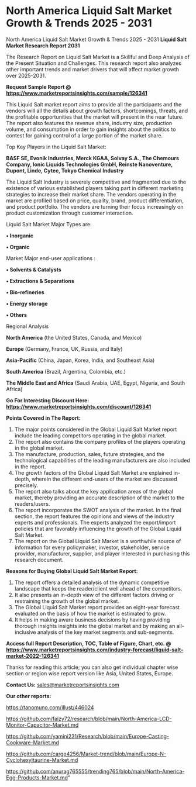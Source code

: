 # North America Liquid Salt Market Growth & Trends 2025 - 2031
North America Liquid Salt Market Growth & Trends 2025 - 2031
<strong>Liquid Salt Market Research Report 2031</strong>

The Research Report on Liquid Salt Market is a Skillful and Deep Analysis of the Present Situation and Challenges. This research report also analyzes other important trends and market drivers that will affect market growth over 2025-2031.

<strong>Request Sample Report @ <a href=https://www.marketreportsinsights.com/sample/126341>https://www.marketreportsinsights.com/sample/126341</a></strong>

This Liquid Salt market report aims to provide all the participants and the vendors will all the details about growth factors, shortcomings, threats, and the profitable opportunities that the market will present in the near future. The report also features the revenue share, industry size, production volume, and consumption in order to gain insights about the politics to contest for gaining control of a large portion of the market share.

Top Key Players in the Liquid Salt Market:

<strong>BASF SE, Evonik Industries, Merck KGAA, Solvay S.A., The Chemours Company, Ionic Liquids Technologies GmbH, Reinste Nanoventure, Dupont, Linde, Cytec, Tokyo Chemical Industry</strong>

The Liquid Salt Industry is severely competitive and fragmented due to the existence of various established players taking part in different marketing strategies to increase their market share. The vendors operating in the market are profiled based on price, quality, brand, product differentiation, and product portfolio. The vendors are turning their focus increasingly on product customization through customer interaction.

Liquid Salt Market Major Types are:

<strong>• Inorganic

• Organic</strong>

Market Major end-user applications :

<strong>• Solvents & Catalysts

• Extractions & Separations

• Bio-refineries

• Energy storage

• Others</strong>

Regional Analysis

</u><strong><b>North America</b></strong> (the United States, Canada, and Mexico)

<strong><b>Europe </b></strong>(Germany, France, UK, Russia, and Italy)

<strong><b>Asia-Pacific</b></strong> (China, Japan, Korea, India, and Southeast Asia)

<strong><b>South America</b></strong> (Brazil, Argentina, Colombia, etc.)

<strong><b>The Middle East and Africa</b></strong> (Saudi Arabia, UAE, Egypt, Nigeria, and South Africa)

<strong>Go For Interesting Discount Here: <a href=https://www.marketreportsinsights.com/discount/126341>https://www.marketreportsinsights.com/discount/126341</a></strong>

<strong>Points Covered in The Report:</strong>
<ol>
  <li>The major points considered in the Global Liquid Salt Market report include the leading competitors operating in the global market.</li>
  <li>The report also contains the company profiles of the players operating in the global market.</li>
  <li>The manufacture, production, sales, future strategies, and the technological capabilities of the leading manufacturers are also included in the report.</li>
  <li>The growth factors of the Global Liquid Salt Market are explained in-depth, wherein the different end-users of the market are discussed precisely.</li>
  <li>The report also talks about the key application areas of the global market, thereby providing an accurate description of the market to the readers/users.</li>
  <li>The report incorporates the SWOT analysis of the market. In the final section, the report features the opinions and views of the industry experts and professionals. The experts analyzed the export/import policies that are favorably influencing the growth of the Global Liquid Salt Market.</li>
  <li>The report on the Global Liquid Salt Market is a worthwhile source of information for every policymaker, investor, stakeholder, service provider, manufacturer, supplier, and player interested in purchasing this research document.</li>
</ol>
<strong>Reasons for Buying Global Liquid Salt Market Report:</strong>

<ol>
  <li>The report offers a detailed analysis of the dynamic competitive landscape that keeps the reader/client well ahead of the competitors.</li>
  <li>It also presents an in-depth view of the different factors driving or restraining the growth of the global market.</li>
  <li>The Global Liquid Salt Market report provides an eight-year forecast evaluated on the basis of how the market is estimated to grow.</li>
  <li>It helps in making aware business decisions by having providing thorough insights insights into the global market and by making an all-inclusive analysis of the key market segments and sub-segments.</li>
</ol>
<strong>Access full Report Description, TOC, Table of Figure, Chart, etc. @ <a href=https://www.marketreportsinsights.com/industry-forecast/liquid-salt-market-2022-126341>https://www.marketreportsinsights.com/industry-forecast/liquid-salt-market-2022-126341</a></strong>


Thanks for reading this article; you can also get individual chapter wise section or region wise report version like Asia, United States, Europe.

<strong>Contact Us:</strong>
sales@marketreportsinsights.com

<strong>Our other reports:</strong>

<a href=https://tanomuno.com/illust/446024>https://tanomuno.com/illust/446024</a>

<a href=https://github.com/faizy72/research/blob/main/North-America-LCD-Monitor-Capacitor-Market.md>https://github.com/faizy72/research/blob/main/North-America-LCD-Monitor-Capacitor-Market.md</a>

<a href=https://github.com/yamini231/Research/blob/main/Europe-Casting-Cookware-Market.md>https://github.com/yamini231/Research/blob/main/Europe-Casting-Cookware-Market.md</a>

<a href=https://github.com/cargo4256/Market-trend/blob/main/Europe-N-Cyclohexyltaurine-Market.md>https://github.com/cargo4256/Market-trend/blob/main/Europe-N-Cyclohexyltaurine-Market.md</a>

<a href=https://github.com/anurag765555/trending765/blob/main/North-America-Egg-Products-Market.md>https://github.com/anurag765555/trending765/blob/main/North-America-Egg-Products-Market.md</a>"
